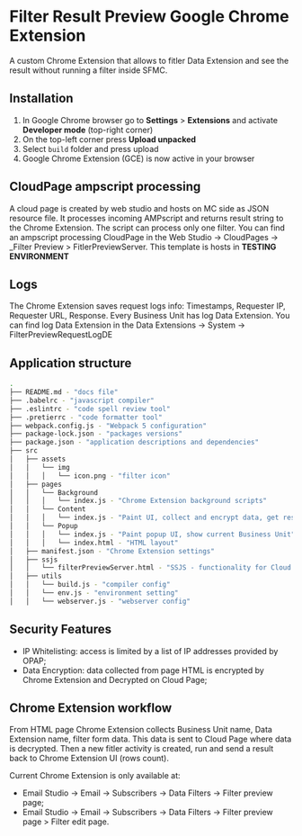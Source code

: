 # Filter Result Preview Google Chrome Extension

A custom Chrome Extension that allows to fitler Data Extension and see the result without running a filter inside SFMC.

## Installation

1. In Google Chrome browser go to **Settings** > **Extensions** and activate **Developer mode** (top-right corner)
2. On the top-left corner press **Upload unpacked**
3. Select `build` folder and press upload
4. Google Chrome Extension (GCE) is now active in your browser

## CloudPage ampscript processing

A cloud page is created by web studio and hosts on MC side as JSON resource file. It processes incoming AMPscript and returns result string to the Chrome Extension. The script can process only one filter. You can find an ampscript processing CloudPage in the Web Studio -> CloudPages -> _Filter Preview > FitlerPreviewServer. This template is hosts in **TESTING ENVIRONMENT**

## Logs

The Chrome Extension saves request logs info: Timestamps, Requester IP, Requester URL, Response. Every Business Unit has log Data Extension. You can find log Data Extension in the Data Extensions -> System -> FilterPreviewRequestLogDE

## Application structure

```bash
.
├── README.md - "docs file"
├── .babelrc - "javascript compiler"
├── .eslintrc - "code spell review tool"
├── .pretierrc - "code formatter tool"
├── webpack.config.js - "Webpack 5 configuration"
├── package-lock.json - "packages versions"
├── package.json - "application descriptions and dependencies"
├── src
│   ├── assets
│   │   └── img
│   │   │   └── icon.png - "filter icon"
│   ├── pages
│   │   └── Background
│   │   │   └── index.js - "Chrome Extension background scripts"
│   │   └── Content
│   │   │   └── index.js - "Paint UI, collect and encrypt data, get result from Cloud Pages"
│   │   └── Popup
│   │   │   └── index.js - "Paint popup UI, show current Business Unit"
│   │   │   └── index.html - "HTML layout"
│   ├── manifest.json - "Chrome Extension settings"
│   ├── ssjs
│   │   └── filterPreviewServer.html - "SSJS - functionality for Cloud Page JSON source file"
│   ├── utils
│   │   └── build.js - "compiler config"
│   │   └── env.js - "environment setting"
│   │   └── webserver.js - "webserver config"
```

## Security Features

- IP Whitelisting: access is limited by a list of IP addresses provided by OPAP;
- Data Encryption: data collected from page HTML is encrypted by Chrome Extension and Decrypted on Cloud Page;

## Chrome Extension workflow

From HTML page Chrome Extension collects Business Unit name, Data Extension name, filter form data. This data is sent to Cloud Page where data is decrypted. Then a new fitler activity is created, run and send a result back to Chrome Extension UI (rows count).

Current Chrome Extension is only available at:

- Email Studio -> Email -> Subscribers -> Data Filters -> Filter preview page;
- Email Studio -> Email -> Subscribers -> Data Filters -> Filter preview page > Filter edit page.
